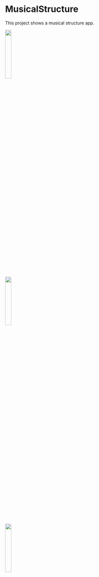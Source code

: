 # MusicalStructure
This project shows a musical structure app.


<img src="https://cloud.githubusercontent.com/assets/23319417/22093840/9426a786-ddce-11e6-9dd2-87856564eb98.png" 
width="20%"></img> 

<img src="https://cloud.githubusercontent.com/assets/23319417/22093841/94e614d6-ddce-11e6-8af8-279024e54cf8.png" 
width="20%"></img> 

<img src="https://cloud.githubusercontent.com/assets/23319417/22093842/956ea3dc-ddce-11e6-95cd-06248fc5bfb9.png" 
width="20%"></img> 






